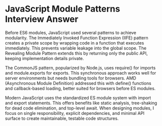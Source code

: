 # JavaScript Module Patterns Interview Answer

Before ES6 modules, JavaScript used several patterns to achieve modularity. The Immediately Invoked Function Expression (IIFE) pattern creates a private scope by wrapping code in a function that executes immediately. This prevents variable leakage into the global scope. The Revealing Module Pattern extends this by returning only the public API, keeping implementation details private.

The CommonJS pattern, popularized by Node.js, uses require() for imports and module.exports for exports. This synchronous approach works well for server environments but needs bundling tools for browsers. AMD (Asynchronous Module Definition) addressed this with define() functions and callback-based loading, better suited for browsers before ES modules.

Modern JavaScript uses the standardized ES module system with import and export statements. This offers benefits like static analysis, tree-shaking for dead code elimination, and top-level await. When designing modules, I focus on single responsibility, explicit dependencies, and minimal API surface to create maintainable, testable code structures.